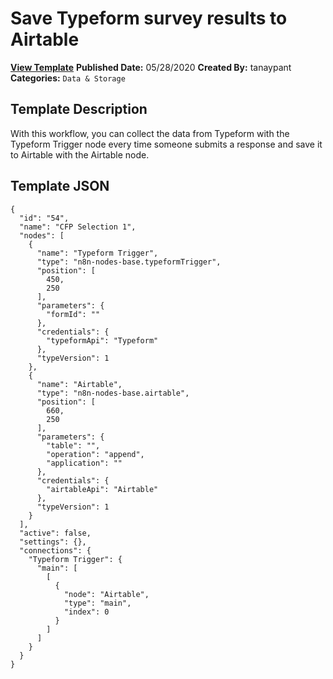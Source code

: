 # Save Typeform survey results to Airtable

**[View Template](https://n8n.io/workflows/384-/)**  **Published Date:** 05/28/2020  **Created By:** tanaypant  **Categories:** `Data & Storage`  

## Template Description

With this workflow, you can collect the data from Typeform with the Typeform Trigger node every time someone submits a response and save it to Airtable with the Airtable node.

## Template JSON

```
{
  "id": "54",
  "name": "CFP Selection 1",
  "nodes": [
    {
      "name": "Typeform Trigger",
      "type": "n8n-nodes-base.typeformTrigger",
      "position": [
        450,
        250
      ],
      "parameters": {
        "formId": ""
      },
      "credentials": {
        "typeformApi": "Typeform"
      },
      "typeVersion": 1
    },
    {
      "name": "Airtable",
      "type": "n8n-nodes-base.airtable",
      "position": [
        660,
        250
      ],
      "parameters": {
        "table": "",
        "operation": "append",
        "application": ""
      },
      "credentials": {
        "airtableApi": "Airtable"
      },
      "typeVersion": 1
    }
  ],
  "active": false,
  "settings": {},
  "connections": {
    "Typeform Trigger": {
      "main": [
        [
          {
            "node": "Airtable",
            "type": "main",
            "index": 0
          }
        ]
      ]
    }
  }
}
```
